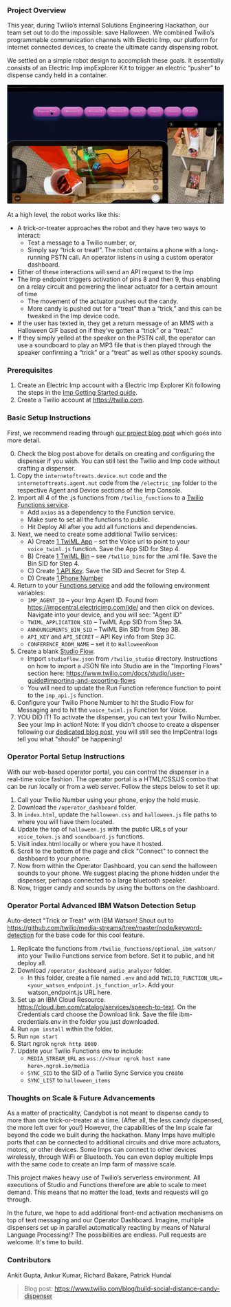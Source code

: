 ### Project Overview

This year, during Twilio’s internal Solutions Engineering Hackathon, our team set out to do the impossible: save Halloween. We combined Twilio’s programmable communication channels with Electric Imp, our platform for internet connected devices, to create the ultimate candy dispensing robot. 

We settled on a simple robot design to accomplish these goals. It essentially consists of an Electric Imp impExplorer Kit to trigger an electric “pusher” to dispense candy held in a container. 

![Candybot In Use](candybot_in_use.gif)

At a high level, the robot works like this:
- A trick-or-treater approaches the robot and they have two ways to interact:
  - Text a message to a Twilio number, or, 
  - Simply say “trick or treat!”. The robot contains a phone with a long-running PSTN call. An operator listens in using a custom operator dashboard.
- Either of these interactions will send an API request to the Imp
- The Imp endpoint triggers activation of pins 8 and then 9, thus enabling on a relay circuit and powering the linear actuator for a certain amount of time 
  - The movement of the actuator pushes out the candy. 
  - More candy is pushed out for a “treat” than a “trick,” and this can be tweaked in the Imp device code. 
- If the user has texted in, they get a return message of an MMS with a Halloween GIF based on if they’ve gotten a “trick” or a “treat.” 
- If they simply yelled at the speaker on the PSTN call, the operator can use a soundboard to play an MP3 file that is then played through the speaker confirming a “trick” or a “treat” as well as other spooky sounds. 

### Prerequisites
1. Create an Electric Imp account with a Electric Imp Explorer Kit following the steps in the [Imp Getting Started guide](https://developer.electricimp.com/gettingstarted/explorer).
2. Create a Twilio account at https://twilio.com.

### Basic Setup Instructions

First, we recommend reading through [our project blog post](https://www.twilio.com/blog/build-social-distance-candy-dispenser) which goes into more detail.

0. Check the blog post above for details on creating and configuring the dispenser if you wish. You can still test the Twilio and Imp code without crafting a dispenser.
1. Copy the ```internetoftreats.device.nut``` code and the ```internetoftreats.agent.nut``` code from the ```/electric_imp``` folder to the respective Agent and Device sections of the Imp Console.
2. Import all 4 of the .js functions from ```/twilio_functions``` to a [Twilio Functions service](https://www.twilio.com/console/functions/overview/services).
	* Add ```axios``` as a dependency to the Function service.
	* Make sure to set all the functions to public.
	* Hit Deploy All after you add all functions and dependencies.
3. Next, we need to create some additional Twilio services: 
	* A) Create [1 TwiML App](https://www.twilio.com/console/voice/twiml/apps/create) – set the Voice url to point to your ```voice_twiml.js``` function. Save the App SID for Step 4. 
	* B) Create [1 TwiML Bin](https://www.twilio.com/console/twiml-bins/create) – see ```/twilio_bins``` for the .xml file. Save the Bin SID for Step 4.
	* C) Create [1 API Key](https://www.twilio.com/console/voice/settings/api-keys/create). Save the SID and Secret for Step 4.
	* D) Create [1 Phone Number](https://www.twilio.com/console/phone-numbers/search)
4. Return to your [Functions service](https://www.twilio.com/console/functions/overview/services) and add the following environment variables:
	* ```IMP_AGENT_ID``` – your Imp Agent ID. Found from https://impcentral.electricimp.com/ide/ and then click on devices. Navigate into your device, and you will see: "Agent ID"
	* ```TWIML_APPLICATION_SID``` – TwiML App SID from Step 3A. 
	* ```ANNOUNCEMENTS_BIN_SID``` – TwiML Bin SID from Step 3B.
	* ```API_KEY``` and ```API_SECRET``` – API Key info from Step 3C.
	* ```CONFERENCE_ROOM_NAME``` – set it to ```HalloweenRoom```
5. Create a blank [Studio Flow](https://www.twilio.com/console/studio/flows). 
	* Import ```studioflow.json``` from ```/twilio_studio``` directory. Instructions on how to import a JSON file into Studio are in the "Importing Flows" section here: https://www.twilio.com/docs/studio/user-guide#importing-and-exporting-flows
	* You will need to update the Run Function reference function to point to the ```imp_api.js``` function.
6. Configure your Twilio Phone Number to hit the Studio Flow for Messaging and to hit the ```voice_twiml.js``` Function for Voice.
7. YOU DID IT! To activate the dispenser, you can text your Twilio Number. See your Imp in action! Note: If you didn't choose to create a dispenser following our [dedicated blog post](https://docs.google.com/document/d/1fY5S2Kl-1uOMibUPHjaAW9hFMA7fUzi_cV6br8jPc98/edit?usp=sharing), you will still see the ImpCentral logs tell you what "should" be happening!

### Operator Portal Setup Instructions

With our web-based operator portal, you can control the dispenser in a real-time voice fashion. The operator portal is a HTML/CSS/JS combo that can be run locally or from a web server. Follow the steps below to set it up:

1. Call your Twilio Number using your phone, enjoy the hold music. 
2. Download the ```/operator_dashboard``` folder.
3. In ```index.html```, update the ```halloween.css``` and ```halloween.js``` file paths to where you will have them located. 
4. Update the top of ```halloween.js``` with the public URLs of your ```voice_token.js``` and ```soundboard.js``` functions.
5. Visit index.html locally or where you have it hosted. 
6. Scroll to the bottom of the page and click "Connect" to connect the dashboard to your phone.
7. Now from within the Operator Dashboard, you can send the halloween sounds to your phone. We suggest placing the phone hidden under the dispenser, perhaps connected to a large bluetooth speaker.
8. Now, trigger candy and sounds by using the buttons on the dashboard.

### Operator Portal Advanced IBM Watson Detection Setup
Auto-detect "Trick or Treat" with IBM Watson! Shout out to https://github.com/twilio/media-streams/tree/master/node/keyword-detection for the base code for this cool feature.


1. Replicate the functions from ```/twilio_functions/optional_ibm_watson/``` into your Twilio Functions service from before. Set it to public, and hit deploy all. 
2. Download ```/operator_dashboard_audio_analyzer``` folder.
	* In this folder, create a file named ```.env``` and add ```TWILIO_FUNCTION_URL=<your_watson_endpoint.js_function_url>```. Add your watson_endpoint.js URL here. 
3. Set up an IBM Cloud Resource. https://cloud.ibm.com/catalog/services/speech-to-text. On the Credentials card choose the Download link. Save the file ibm-credentials.env in the folder you just downloaded.
4. Run ```npm install``` within the folder.
5. Run ```npm start```
6. Start ngrok ```ngrok http 8080```
7. Update your Twilio Functions env to include:
	* ```MEDIA_STREAM_URL``` as ```wss://<Your ngrok host name here>.ngrok.io/media```
	* ```SYNC_SID``` to the SID of a Twilio Sync Service you create
	* ```SYNC_LIST``` to ```halloween_items```


### Thoughts on Scale & Future Advancements
As a matter of practicality, Candybot is not meant to dispense candy to more than one trick-or-treater at a time. (After all, the less candy dispensed, the more left over for you!) However, the capabilities of the Imp scale far beyond the code we built during the hackathon. Many Imps have multiple ports that can be connected to additional circuits and drive more actuators, motors, or other devices. Some Imps can connect to other devices wirelessly, through WiFi or Bluetooth. You can even deploy multiple Imps with the same code to create an Imp farm of massive scale. 

This project makes heavy use of Twilio’s serverless environment. All executions of Studio and Functions therefore are able to scale to meet demand. This means that no matter the load, texts and requests will go through.

In the future, we hope to add additional front-end activation mechanisms on top of text messaging and our Operator Dashboard. Imagine, multiple dispensers set up in parallel automatically reacting by means of Natural Language Processing!? The possibilities are endless. Pull requests are welcome. It's time to build. 

### Contributors
Ankit Gupta, Ankur Kumar, Richard Bakare, Patrick Hundal

> Blog post: https://www.twilio.com/blog/build-social-distance-candy-dispenser
